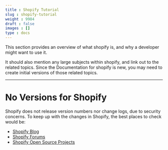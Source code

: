 ```yaml
---
title : Shopify Tutorial
slug : shopify-tutorial
weight : 9984
draft : false
images : []
type : docs
---
```


This section provides an overview of what shopify is, and why a developer might want to use it.

It should also mention any large subjects within shopify, and link out to the related topics.  Since the Documentation for shopify is new, you may need to create initial versions of those related topics.

---

# No Versions for Shopify

Shopify does not release version numbers nor change logs, due to security concerns. To keep up with the changes in Shopify, the best places to check would be:

- [Shopify Blog](https://www.shopify.com/blog/topics/announcements)
- [Shopify Forums](https://ecommerce.shopify.com/forums)
- [Shopify Open Source Projects](http://shopify.github.io/)

